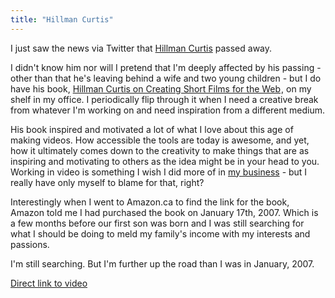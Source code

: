 ```yaml
---
title: "Hillman Curtis"
---
```

<p>I just saw the news via Twitter that <a href="https://hillmancurtis.com/">Hillman Curtis</a> passed away.</p>
<p>I didn't know him nor will I pretend that I'm deeply affected by his passing - other than that he's leaving behind a wife and two young children - but I do have his book, <a href="https://www.amazon.ca/gp/product/0321278917/ref=as_li_ss_tl?ie=UTF8&tag=farawsoclos0a-20&linkCode=as2&camp=15121&creative=390961&creativeASIN=0321278917">Hillman Curtis on Creating Short Films for the Web</a><img src="https://www.assoc-amazon.ca/e/ir?t=farawsoclos0a-20&l=as2&o=15&a=0321278917" width="1" height="1" border="0" alt="" style="border:none !important; margin:0px !important;" />, on my shelf in my office. I periodically flip through it when I need a creative break from whatever I'm working on and need inspiration from a different medium.</p>
<p>His book inspired and motivated a lot of what I love about this age of making videos. How accessible the tools are today is awesome, and yet, how it ultimately comes down to the creativity to make things that are as inspiring and motivating to others as the idea might be in your head to you. Working in video is something I wish I did more of in <a href="https://lemonproductions.ca">my business</a> - but I really have only myself to blame for that, right?</p>
<p>Interestingly when I went to Amazon.ca to find the link for the book, Amazon told me I had purchased the book on January 17th, 2007. Which is a few months before our first son was born and I was still searching for what I should be doing to meld my family's income with my interests and passions.</p>
<p>I'm still searching. But I'm further up the road than I was in January, 2007.</p>

<p><a href="https://vimeo.com/38130536">Direct link to video</a></p>
